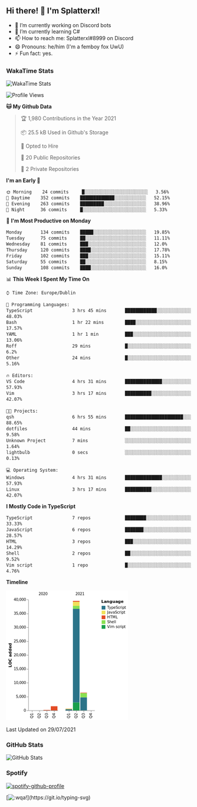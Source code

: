 ## Hi there! 👋 I'm Splatterxl!

- 🔭 I’m currently working on Discord bots
- 🌱 I’m currently learning C#
- 📫 How to reach me: Splatterxl#8999 on Discord
- 😄 Pronouns: he/him (I'm a femboy fox UwU)
- ⚡ Fun fact: yes.

### WakaTime Stats
![WakaTime Stats](https://wakatime.com/share/@Splatterxl/3171b454-6d7f-4cf9-91d7-768613f3b8c2.svg)
<!--START_SECTION:waka-->
![Profile Views](http://img.shields.io/badge/Profile%20Views-12-blue)

**🐱 My Github Data** 

> 🏆 1,980 Contributions in the Year 2021
 > 
> 📦 25.5 kB Used in Github's Storage 
 > 
> 💼 Opted to Hire
 > 
> 📜 20 Public Repositories 
 > 
> 🔑 2 Private Repositories  
 > 
**I'm an Early 🐤** 

```text
🌞 Morning    24 commits     █░░░░░░░░░░░░░░░░░░░░░░░░   3.56% 
🌆 Daytime    352 commits    █████████████░░░░░░░░░░░░   52.15% 
🌃 Evening    263 commits    █████████░░░░░░░░░░░░░░░░   38.96% 
🌙 Night      36 commits     █░░░░░░░░░░░░░░░░░░░░░░░░   5.33%

```
📅 **I'm Most Productive on Monday** 

```text
Monday       134 commits    █████░░░░░░░░░░░░░░░░░░░░   19.85% 
Tuesday      75 commits     ██░░░░░░░░░░░░░░░░░░░░░░░   11.11% 
Wednesday    81 commits     ███░░░░░░░░░░░░░░░░░░░░░░   12.0% 
Thursday     120 commits    ████░░░░░░░░░░░░░░░░░░░░░   17.78% 
Friday       102 commits    ███░░░░░░░░░░░░░░░░░░░░░░   15.11% 
Saturday     55 commits     ██░░░░░░░░░░░░░░░░░░░░░░░   8.15% 
Sunday       108 commits    ████░░░░░░░░░░░░░░░░░░░░░   16.0%

```


📊 **This Week I Spent My Time On** 

```text
⌚︎ Time Zone: Europe/Dublin

💬 Programming Languages: 
TypeScript               3 hrs 45 mins       ████████████░░░░░░░░░░░░░   48.03% 
Bash                     1 hr 22 mins        ████░░░░░░░░░░░░░░░░░░░░░   17.57% 
YAML                     1 hr 1 min          ███░░░░░░░░░░░░░░░░░░░░░░   13.06% 
Roff                     29 mins             █░░░░░░░░░░░░░░░░░░░░░░░░   6.2% 
Other                    24 mins             █░░░░░░░░░░░░░░░░░░░░░░░░   5.16%

🔥 Editors: 
VS Code                  4 hrs 31 mins       ██████████████░░░░░░░░░░░   57.93% 
Vim                      3 hrs 17 mins       ██████████░░░░░░░░░░░░░░░   42.07%

🐱‍💻 Projects: 
qsh                      6 hrs 55 mins       ██████████████████████░░░   88.65% 
dotfiles                 44 mins             ██░░░░░░░░░░░░░░░░░░░░░░░   9.58% 
Unknown Project          7 mins              ░░░░░░░░░░░░░░░░░░░░░░░░░   1.64% 
lightbulb                0 secs              ░░░░░░░░░░░░░░░░░░░░░░░░░   0.13%

💻 Operating System: 
Windows                  4 hrs 31 mins       ██████████████░░░░░░░░░░░   57.93% 
Linux                    3 hrs 17 mins       ██████████░░░░░░░░░░░░░░░   42.07%

```

**I Mostly Code in TypeScript** 

```text
TypeScript               7 repos             ████████░░░░░░░░░░░░░░░░░   33.33% 
JavaScript               6 repos             ███████░░░░░░░░░░░░░░░░░░   28.57% 
HTML                     3 repos             ███░░░░░░░░░░░░░░░░░░░░░░   14.29% 
Shell                    2 repos             ██░░░░░░░░░░░░░░░░░░░░░░░   9.52% 
Vim script               1 repo              █░░░░░░░░░░░░░░░░░░░░░░░░   4.76%

```


**Timeline**

![Chart not found](https://raw.githubusercontent.com/nearlySplat/nearlySplat/master/charts/bar_graph.png) 


 Last Updated on 29/07/2021
<!--END_SECTION:waka-->


### GitHub Stats
![GitHub Stats](https://github-readme-stats.vercel.app/api?username=nearlySplat&count_private=true&show_icons=true&theme=dark)

### Spotify
[![spotify-github-profile](https://spotify-github-profile.vercel.app/api/view?uid=4bpfhqbsq53u8bm0qckym0pb0&cover_image=true&theme=default)](https://spotify-github-profile.vercel.app/api/view?uid=4bpfhqbsq53u8bm0qckym0pb0&redirect=true)

[![:wqa!](https://readme-typing-svg.herokuapp.com?font=Fira+Code&color=aaaaaa&center=false&vCenter=false&lines=%3Awqa!)](https://git.io/typing-svg)
